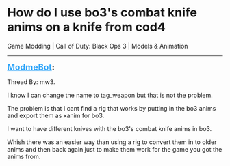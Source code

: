 # How do I use bo3's combat knife anims on a knife from cod4
Game Modding | Call of Duty: Black Ops 3 | Models & Animation

---
<strong style="font-size: 1.4em;"><span style="text-decoration: underline;text-decoration-color: #34a7f9;"><span style="color:#34a7f9;">ModmeBot</span></span>:</strong>

<p>Thread By: mw3.<br /><p style="text-align:left;">I know I can change the name to tag_weapon but that is not the problem.</p><p style="text-align:left;">The problem is that I cant find a rig that works by putting in the bo3 anims and export them as xanim for bo3.</p><p style="text-align:left;">I want to have different knives with the bo3&#39;s combat knife anims in bo3.</p><p style="text-align:left;">Whish there was an easier way than using a rig to convert them in to older anims and then back again just to make them work for the game you got the anims from. </p></p>
